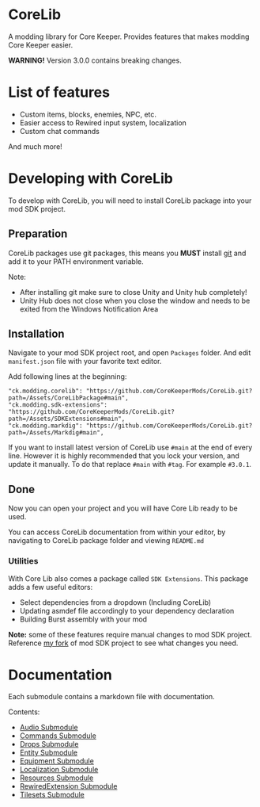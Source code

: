 # CoreLib
A modding library for Core Keeper. Provides features that makes modding Core Keeper easier.

**WARNING!** Version 3.0.0 contains breaking changes.

# List of features
- Custom items, blocks, enemies, NPC, etc.
- Easier access to Rewired input system, localization
- Custom chat commands

And much more!

# Developing with CoreLib
To develop with CoreLib, you will need to install CoreLib package into your mod SDK project.

## Preparation
CoreLib packages use git packages, this means you **MUST** install [git](https://git-scm.com/download/win) and add it to your PATH environment variable.  

Note:
- After installing git make sure to close Unity and Unity hub completely!
- Unity Hub does not close when you close the window and needs to be exited from the Windows Notification Area

## Installation
Navigate to your mod SDK project root, and open `Packages` folder. And edit `manifest.json` file with your favorite text editor. 

Add following lines at the beginning:
```
"ck.modding.corelib": "https://github.com/CoreKeeperMods/CoreLib.git?path=/Assets/CoreLibPackage#main",
"ck.modding.sdk-extensions": "https://github.com/CoreKeeperMods/CoreLib.git?path=/Assets/SDKExtensions#main",
"ck.modding.markdig": "https://github.com/CoreKeeperMods/CoreLib.git?path=/Assets/Markdig#main",
```

If you want to install latest version of CoreLib use `#main` at the end of every line. However it is highly recommended that you lock your version, and update it manually. To do that replace `#main` with `#tag`. For example `#3.0.1`.

## Done
Now you can open your project and you will have Core Lib ready to be used. 

You can access CoreLib documentation from within your editor, by navigating to CoreLib package folder and viewing `README.md`

### Utilities
With Core Lib also comes a package called `SDK Extensions`. This package adds a few useful editors:

- Select dependencies from a dropdown (Including CoreLib)
- Updating asmdef file accordingly to your dependency declaration
- Building Burst assembly with your mod

**Note:** some of these features require manual changes to mod SDK project. Reference [my fork](https://github.com/kremnev8/CoreKeeperModSDK) of mod SDK project to see what changes you need. 

# Documentation
Each submodule contains a markdown file with documentation.

Contents:
- [Audio Submodule](https://mod.io/g/corekeeper/m/corelibaudio)
- [Commands Submodule](https://mod.io/g/corekeeper/m/corelibcommands)
- [Drops Submodule](https://mod.io/g/corekeeper/m/corelibdrops)
- [Entity Submodule](https://mod.io/g/corekeeper/m/corelibentity)
- [Equipment Submodule](https://mod.io/g/corekeeper/m/corelibequipment)
- [Localization Submodule](https://mod.io/g/corekeeper/m/coreliblocalization)
- [Resources Submodule](https://mod.io/g/corekeeper/m/corelibresources)
- [RewiredExtension Submodule](https://mod.io/g/corekeeper/m/corelibrewiredextension)
- [Tilesets Submodule](https://mod.io/g/corekeeper/m/corelibtilesets)
